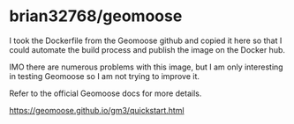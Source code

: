 # brian32768/geomoose

I took the Dockerfile from the Geomoose github and copied it here so that I could automate
the build process and publish the image on the Docker hub.

IMO there are numerous problems with this image, but I am only interesting
in testing Geomoose so I am not trying to improve it.

Refer to the official Geomoose docs for more details.

https://geomoose.github.io/gm3/quickstart.html

